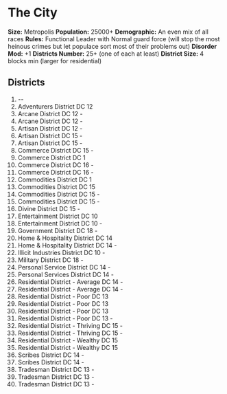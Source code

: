 # The City

**Size:** Metropolis
**Population:** 25000+
**Demographic:** An even mix of all races
**Rules:** Functional Leader with Normal guard force (will stop the most heinous crimes but let populace sort most of their problems out)
**Disorder Mod:** +1
**Districts Number:** 25+ (one of each at least)
**District Size:** 4 blocks min (larger for residential)

## Districts

1. --
2. Adventurers District DC 12
3. Arcane District DC 12 - 
4. Arcane District DC 12 - 
5. Artisan District DC 12 - 
6. Artisan District DC 15 -
7. Artisan District DC 15 -
7. Commerce District DC 15 -
7. Commerce District DC 1
7. Commerce District DC 16 -
7. Commerce District DC 16 -
7. Commodities District DC 1
7. Commodities District DC 15 
7. Commodities District DC 15 -
7. Commodities District DC 15 -
7. Divine District DC 15 -
7. Entertainment District DC 10 
7. Entertainment District DC 10 -
7. Government District DC 18 -
7. Home & Hospitality District DC 14 
7. Home & Hospitality District DC 14 -
7. Illicit Industries District DC 10 -
7. Military District DC 18 -
7. Personal Service District DC 14 -
7. Personal Services District DC 14 -
7. Residential District - Average DC 14 -
7. Residential District - Average DC 14 -
7. Residential District - Poor DC 13 
7. Residential District - Poor DC 13 
7. Residential District - Poor DC 13 
7. Residential District - Poor DC 13 -
7. Residential District - Thriving DC 15 -
7. Residential District - Thriving DC 15 -
7. Residential District - Wealthy DC 15 
7. Residential District - Wealthy DC 15 
7. Scribes District DC 14 -
7. Scribes District DC 14 -
7. Tradesman District DC 13 - 
7. Tradesman District DC 13 -
7. Tradesman District DC 13 -



